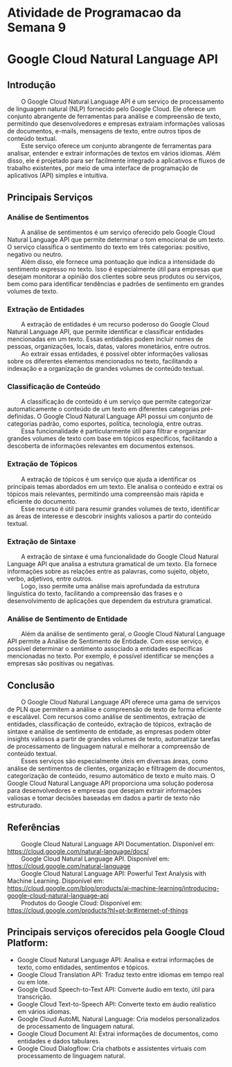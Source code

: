 # Atividade de Programacao da Semana 9

# Google Cloud Natural Language API

## Introdução

&emsp;&emsp; O Google Cloud Natural Language API é um serviço de processamento de linguagem natural (NLP) fornecido pelo Google Cloud. Ele oferece um conjunto abrangente de ferramentas para análise e compreensão de texto, permitindo que desenvolvedores e empresas extraiam informações valiosas de documentos, e-mails, mensagens de texto, entre outros tipos de conteúdo textual. <br>
&emsp;&emsp; Este serviço oferece um conjunto abrangente de ferramentas para analisar, entender e extrair informações de textos em vários idiomas. Além disso, ele é projetado para ser facilmente integrado a aplicativos e fluxos de trabalho existentes, por meio de uma interface de programação de aplicativos (API) simples e intuitiva.

## Principais Serviços

### Análise de Sentimentos
&emsp;&emsp; A análise de sentimentos é um serviço oferecido pelo Google Cloud Natural Language API que permite determinar o tom emocional de um texto. O serviço classifica o sentimento do texto em três categorias: positivo, negativo ou neutro. <br>
&emsp;&emsp; Além disso, ele fornece uma pontuação que indica a intensidade do sentimento expresso no texto. Isso é especialmente útil para empresas que desejam monitorar a opinião dos clientes sobre seus produtos ou serviços, bem como para identificar tendências e padrões de sentimento em grandes volumes de texto.

### Extração de Entidades
&emsp;&emsp; A extração de entidades é um recurso poderoso do Google Cloud Natural Language API, que permite identificar e classificar entidades mencionadas em um texto. Essas entidades podem incluir nomes de pessoas, organizações, locais, datas, valores monetários, entre outros. <br>
&emsp;&emsp; Ao extrair essas entidades, é possível obter informações valiosas sobre os diferentes elementos mencionados no texto, facilitando a indexação e a organização de grandes volumes de conteúdo textual.

### Classificação de Conteúdo
&emsp;&emsp; A classificação de conteúdo é um serviço que permite categorizar automaticamente o conteúdo de um texto em diferentes categorias pré-definidas. O Google Cloud Natural Language API possui um conjunto de categorias padrão, como esportes, política, tecnologia, entre outras. <br>
&emsp;&emsp; Essa funcionalidade é particularmente útil para filtrar e organizar grandes volumes de texto com base em tópicos específicos, facilitando a descoberta de informações relevantes em documentos extensos.

### Extração de Tópicos
&emsp;&emsp; A extração de tópicos é um serviço que ajuda a identificar os principais temas abordados em um texto. Ele analisa o conteúdo e extrai os tópicos mais relevantes, permitindo uma compreensão mais rápida e eficiente do documento. <br>
&emsp;&emsp; Esse recurso é útil para resumir grandes volumes de texto, identificar as áreas de interesse e descobrir insights valiosos a partir do conteúdo textual.

### Extração de Sintaxe
&emsp;&emsp; A extração de sintaxe é uma funcionalidade do Google Cloud Natural Language API que analisa a estrutura gramatical de um texto. Ela fornece informações sobre as relações entre as palavras, como sujeito, objeto, verbo, adjetivos, entre outros. <br>
&emsp;&emsp; Logo, isso permite uma análise mais aprofundada da estrutura linguística do texto, facilitando a compreensão das frases e o desenvolvimento de aplicações que dependem da estrutura gramatical.

### Análise de Sentimento de Entidade
&emsp;&emsp; Além da análise de sentimento geral, o Google Cloud Natural Language API permite a Análise de Sentimento de Entidade. Com esse serviço, é possível determinar o sentimento associado a entidades específicas mencionadas no texto. Por exemplo, é possível identificar se menções a empresas são positivas ou negativas.

## Conclusão
&emsp;&emsp; O Google Cloud Natural Language API oferece uma gama de serviços de PLN que permitem a análise e compreensão de texto de forma eficiente e escalável. Com recursos como análise de sentimentos, extração de entidades, classificação de conteúdo, extração de tópicos, extração de sintaxe e análise de sentimento de entidade, as empresas podem obter insights valiosos a partir de grandes volumes de texto, automatizar tarefas de processamento de linguagem natural e melhorar a compreensão de conteúdo textual. <br>
&emsp;&emsp; Esses serviços são especialmente úteis em diversas áreas, como análise de sentimentos de clientes, organização e filtragem de documentos, categorização de conteúdo, resumo automático de texto e muito mais. O Google Cloud Natural Language API proporciona uma solução poderosa para desenvolvedores e empresas que desejam extrair informações valiosas e tomar decisões baseadas em dados a partir de texto não estruturado.

## Referências
&emsp;&emsp; Google Cloud Natural Language API Documentation. Disponível em: https://cloud.google.com/natural-language/docs/ <br>
&emsp;&emsp; Google Cloud Natural Language API. Disponível em: https://cloud.google.com/natural-language <br>
&emsp;&emsp; Google Cloud Natural Language API: Powerful Text Analysis with Machine Learning. Disponível em: https://cloud.google.com/blog/products/ai-machine-learning/introducing-google-cloud-natural-language-api <br>
&emsp;&emsp; Produtos do Google Cloud: Disponível em: https://cloud.google.com/products?hl=pt-br#internet-of-things <br>

## Principais serviços oferecidos pela Google Cloud Platform:
- Google Cloud Natural Language API: Analisa e extrai informações de texto, como entidades, sentimentos e tópicos.
- Google Cloud Translation API: Traduz texto entre idiomas em tempo real ou em lote.
- Google Cloud Speech-to-Text API: Converte áudio em texto, útil para transcrição.
- Google Cloud Text-to-Speech API: Converte texto em áudio realístico em vários idiomas.
- Google Cloud AutoML Natural Language: Cria modelos personalizados de processamento de linguagem natural.
- Google Cloud Document AI: Extrai informações de documentos, como entidades e dados tabulares.
- Google Cloud Dialogflow: Cria chatbots e assistentes virtuais com processamento de linguagem natural.
